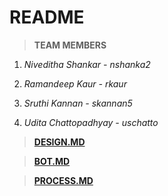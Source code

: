 # README

> **TEAM MEMBERS**

 1. *Niveditha Shankar - nshanka2*

 2. *Ramandeep Kaur - rkaur*

 3. *Sruthi Kannan - skannan5*

 4. *Udita Chattopadhyay - uschatto*
 
> [**DESIGN.MD**](https://github.ncsu.edu/csc510-fall2019/CSC510-8/blob/master/Design.md)

> [**BOT.MD**](https://github.ncsu.edu/csc510-fall2019/CSC510-8/blob/master/Bot.md)

> [**PROCESS.MD**](https://github.ncsu.edu/csc510-fall2019/CSC510-8/blob/master/Process.md)
